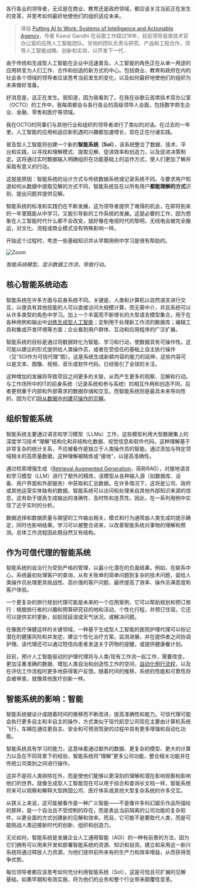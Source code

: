 <!--
title:  发挥人工智能的作用：智能系统与可执行Agent
cover: https://cdn.thenewstack.io/media/2023/12/6b502919-artificial-intelligence-3382521_1280-1024x682.jpg
-->

各行各业的领导者，无论是在商业、教育还是政府领域，都应该关注当前正在发生的变革，并思考如何最好地使他们的组织适应未来。

> 译自 [Putting AI to Work: Systems of Intelligence and Actionable Agency](https://thenewstack.io/putting-ai-to-work-systems-of-intelligence-and-actionable-agency/)，作者 Kawal Gandhi 在谷歌工作超过16年，目前领导首席技术官办公室的应用人工智能团队。甘地的团队负责与研究、产品和工程合作，领导人工智能战略、创新和实验，以开发下一代...

由于传统和生成型人工智能在企业中迅速普及，人工智能的角色正在从单一用途的应用转变为人们工作、合作和创造的新方式的中心。包括商业、教育和政府在内的社会各个领域的领导者应该思考当前发生的变化，以及如何最好地使他们的组织为未来做好准备。

好消息是，这正在发生。我知道，因为我看到了。在我在谷歌云首席技术官办公室（OCTO）的工作中，我每周都会与各行各业的高级领导人会面，包括数字原生企业、金融、零售和医疗等领域。

我在OCTO的同事们与其他行业和组织的领导者进行了类似的对话。在过去的一年里，人工智能的应用和适应新机遇的兴趣都加速增长，现在正在付诸实践。

普及型人工智能将创建一个新的**智能系统（SoI）**，该系统整合了数据、技术、平台和实践，以寻找和理解模式、提取见解、促进效率和创造力，以及促进决策制定。这将通过实时数据输入明确组织在功能基础上的运作方式，使人们更加了解并采取有意义的行动。

这就是原因：智能系统的设计方式与传统数据系统或记录系统不同。与要求用户知道如何从数据中提取见解的方式不同，智能系统旨在以所有用户**都能理解的方式**识别、提出问题并提供见解。

智能系统的标准和实践仍在不断发展，这为领导者提供了难得的机会，在即将到来的一年里既能从中学习，又能引导新的工作系统的发展。这是必要的工作，因为想象在人工智能时代什么都不会改变，就好像在电视时代的黎明，无线电会被完全搬运，对文化、流程或商业模式没有特殊影响一样。

开始这个过程时，考虑一些基础知识并从早期用例中学习是很有帮助的。

![Zoom](https://cdn.thenewstack.io/media/2023/12/b514d63b-soi-as-a-trusted-agent-diagram.png)

*智能系统模型，显示数据工作流，导致行动。*

## 核心智能系统动态

智能系统在许多方面与前身系统不同。关键是，人类和计算机以自然语言进行交互，以便具有其他技能的人可以直接访问大规模计算，而无需中介，并且系统可以从许多类型的角色中学习。加上一个丰富而不断增长的大型语言模型集合，用于在各种用例和输出中[训练生成型人工智能](https://thenewstack.io/large-language-models-open-source-llms-in-2023/)；定制用于处理新工作流的数据库；编辑工具和集成开发环境等方面；企业看到用户群体、互动和应用程序的广泛扩展。

智能系统的目标是通过将数据转化为智能、学习和行动，使数据具有可操作性。这可能以建议的形式提供给人类操作员，或者在受信任的基础上自主执行操作（见“SOI作为可信代理”图）。这是系统生成新颖内容的能力的延伸，这些内容可以是文本、图像、视频、音乐或软件代码，已经吸引了全球的关注。

这种增加的发展将导致项目之间更多的关联，从而产生更多的观察、见解和行动。与工作场所中的IT的前身系统（记录系统和参与系统）的相互作用和创造不同，后者更侧重于内部和外部需求的数据存储和交互。而智能系统则是最具未来导向性的，因为它们[将从数据中创建可操作的见解](https://thenewstack.io/it-depends-kubernetes-excuse-or-lack-of-actionable-data/)。

## 组织智能系统

智能系统主要通过语言和学习模型（LLMs）工作，这些模型利用大型数据集上的深度学习技术“理解”结构化和非结构化数据、视觉信息和软件代码。这种理解基于非常复杂的统计关系，不应被看作是独立于人类操作员的智能。通过添加与特定领域相关的高质量数据，这种理解被精炼或“接地”，以提高准确性。

通过检索增强生成（[Retrieval Augmented Generation](https://thenewstack.io/retrieval-augmented-generation-for-llms/)，简称RAG），对接地语言和学习模型（LLM）进行了额外的精炼，该模型从各种输入源（如数据库、设备、用户界面和外部服务）中获取和汇总数据。在许多情况下，这将是公司、政府或其他运营实体独有的数据。智能系统可以访问和处理来自其他外部知识来源的信息，这有助于提高生成输出的准确性、及时性和连贯性。因此，在一系列用例中实现了近乎实时的分析。

数据选择和数据质量与期望的工作输出相关。模式和行为通常由人类生成的提示确定，同时也影响结果。学习可以被整合进来，以改善智能系统对事物的理解和预测。总体工作流程因此既自然又有结构。

## 作为可信代理的智能系统

智能系统的自治行为受到严格的管理，以最小化潜在的负面结果。例如，在联系中心，系统最初处理客户的查询，从有关账单的简单问题到复杂的技术问题，留给人类操作员处理更具挑战性、高价值的客户问题，最终提高了效率、操作员满意度和客户体验。

一个更复杂的旅行规划代理可能是未来的一个应用案例，它可以帮助规划和预订旅行：根据旅行者的兴趣和预算研究目的地和活动，个性化行程，并预订住宿。它还可以提供实时更新，如航班延误或天气状况，或解决问题。

在像医疗保健这样的关键领域，一种基于生成型人工智能的医院护理代理可以标记潜在的健康风险和并发症，建议个性化治疗方案，监测进展，并在提供者之间协调护理。该代理还可以通过短信向患者发送关于药物的提醒，或提供健康餐计划。

目前，预计人工智能驱动的护理代理将与人类/现有工作流一起工作，需要改变，更加注重准确的数据、增加人类自治和创造性工作的空间，[自动化例行流程](https://thenewstack.io/how-low-code-can-take-over-robotic-process-automation/)，以及在评估工作流程时更多地获得客户反馈。随着时间的推移，系统的性能和可靠性将会被审查，就像其他医疗创新一样。

## 智能系统的影响：智能

智能系统被设计成随着时间的推移而不断改进，提高准确性和能力。可信代理可能会执行更多自主和半自主的操作，方式类似于现代航空公司现在主要由计算机系统飞行，车辆在通往更自主、安全和可预测驾驶的过程中具有更多增强和自动化功能。

智能系统具有学习的能力，这意味着通过额外的数据、更复杂的模型、更大的计算力以及在不同背景下的经验，智能系统将“理解”更多公司功能，整合相关功能并在传统公司类别之间进行操作。

这并不是将人类排除在外，而是使他们能够以更深刻的理解和潜在影响观察和影响他们的世界。就像生成型人工智能现在可以用于综合和查询长文档一样，智能系统将来可以观察和解释大型跨国公司、医疗体系或其他大型复杂系统的许多交互。

从狭义上来说，这可能被看作是一种广义智能——不是像许多科幻娱乐作品所描绘的那样，是一个自治且不受控制的存在，而是表达当前隔离的公司功能的复杂软件，以更全面的方式创建新的见解和效率。而且，它可能不是要取代人类，而是可能挑战人类迎接新时代的创新、组织和创造力。

无论如何，智能系统是发展企业人工通用智能（AGI）的一种有前景的方法，因为它们拥有可以用来开发和部署智能系统的资源、知识和投资。建立和采用这一新兴系统将通过释放人力资源，为他们提供前所未有的生产力和效率增益，从而获得竞争优势。

每位领导者都应该思考如何充分利用智能系统（SoI），这是可信且可扩展的见解基础，如果早期和有效实施，将为他们的业务和整个行业带来颠覆性变革。
